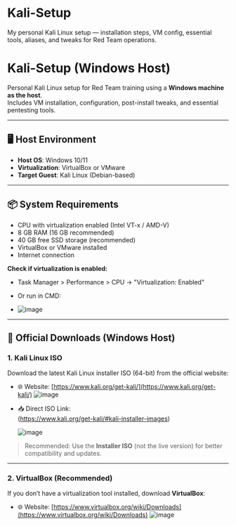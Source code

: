 # Kali-Setup
My personal Kali Linux setup — installation steps, VM config, essential tools, aliases, and tweaks for Red Team operations.

# Kali-Setup (Windows Host)
Personal Kali Linux setup for Red Team training using a **Windows machine as the host**.  
Includes VM installation, configuration, post-install tweaks, and essential pentesting tools.

---

## 🖥️ Host Environment

- **Host OS**: Windows 10/11  
- **Virtualization**: VirtualBox or VMware  
- **Target Guest**: Kali Linux (Debian-based)

---

## 📦 System Requirements

- CPU with virtualization enabled (Intel VT-x / AMD-V)
- 8 GB RAM (16 GB recommended)
- 40 GB free SSD storage (recommended)
- VirtualBox or VMware installed
- Internet connection

**Check if virtualization is enabled:**

- Task Manager > Performance > CPU → "Virtualization: Enabled"  
- Or run in CMD:

- ![image](https://github.com/user-attachments/assets/793f00db-e1d9-419b-a008-ee0904dacd05)

- ---

## 🔗 Official Downloads (Windows Host)

### 1. Kali Linux ISO
Download the latest Kali Linux installer ISO (64-bit) from the official website:

- 🌐 Website: [https://www.kali.org/get-kali/](https://www.kali.org/get-kali/)
![image](https://github.com/user-attachments/assets/1e81f885-6e44-4494-8577-03d963a7a812)


- 📥 Direct ISO Link:  
  (https://www.kali.org/get-kali/#kali-installer-images)

  ![image](https://github.com/user-attachments/assets/3d4be01f-2d50-49f0-b495-f83d6358d868)

  

> Recommended: Use the **Installer ISO** (not the live version) for better compatibility and updates.

---

### 2. VirtualBox (Recommended)

If you don’t have a virtualization tool installed, download **VirtualBox**:

- 🌐 Website: [https://www.virtualbox.org/wiki/Downloads](https://www.virtualbox.org/wiki/Downloads)
 ![image](https://github.com/user-attachments/assets/49b61c8b-0a28-416c-b720-6748aab772f7)




